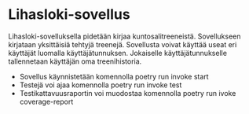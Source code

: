 # Lihasloki-sovellus

Lihasloki-sovelluksella pidetään kirjaa kuntosalitreeneistä. Sovellukseen kirjataan yksittäisiä tehtyjä treenejä. Sovellusta voivat käyttää useat eri käyttäjät luomalla käyttäjätunnuksen. Jokaiselle käyttäjätunnukselle tallennetaan käyttäjän oma treenihistoria.

- Sovellus käynnistetään komennolla poetry run invoke start
- Testejä voi ajaa komennolla poetry run invoke test
- Testikattavuusraportin voi muodostaa komennolla poetry run ivoke coverage-report
